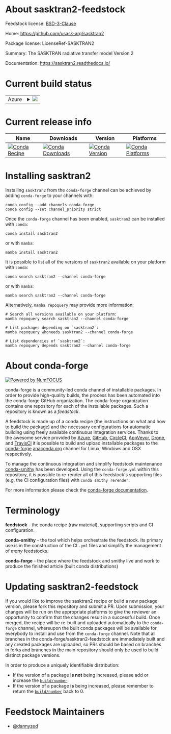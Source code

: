 About sasktran2-feedstock
=========================

Feedstock license: [BSD-3-Clause](https://github.com/conda-forge/sasktran2-feedstock/blob/main/LICENSE.txt)

Home: https://github.com/usask-arg/sasktran2

Package license: LicenseRef-SASKTRAN2

Summary: The SASKTRAN radiative transfer model Version 2

Documentation: https://sasktran2.readthedocs.io/

Current build status
====================


<table>
    
  <tr>
    <td>Azure</td>
    <td>
      <details>
        <summary>
          <a href="https://dev.azure.com/conda-forge/feedstock-builds/_build/latest?definitionId=21280&branchName=main">
            <img src="https://dev.azure.com/conda-forge/feedstock-builds/_apis/build/status/sasktran2-feedstock?branchName=main">
          </a>
        </summary>
        <table>
          <thead><tr><th>Variant</th><th>Status</th></tr></thead>
          <tbody><tr>
              <td>linux_64_python3.10.____cpython</td>
              <td>
                <a href="https://dev.azure.com/conda-forge/feedstock-builds/_build/latest?definitionId=21280&branchName=main">
                  <img src="https://dev.azure.com/conda-forge/feedstock-builds/_apis/build/status/sasktran2-feedstock?branchName=main&jobName=linux&configuration=linux%20linux_64_python3.10.____cpython" alt="variant">
                </a>
              </td>
            </tr><tr>
              <td>linux_64_python3.11.____cpython</td>
              <td>
                <a href="https://dev.azure.com/conda-forge/feedstock-builds/_build/latest?definitionId=21280&branchName=main">
                  <img src="https://dev.azure.com/conda-forge/feedstock-builds/_apis/build/status/sasktran2-feedstock?branchName=main&jobName=linux&configuration=linux%20linux_64_python3.11.____cpython" alt="variant">
                </a>
              </td>
            </tr><tr>
              <td>osx_64_python3.10.____cpython</td>
              <td>
                <a href="https://dev.azure.com/conda-forge/feedstock-builds/_build/latest?definitionId=21280&branchName=main">
                  <img src="https://dev.azure.com/conda-forge/feedstock-builds/_apis/build/status/sasktran2-feedstock?branchName=main&jobName=osx&configuration=osx%20osx_64_python3.10.____cpython" alt="variant">
                </a>
              </td>
            </tr><tr>
              <td>osx_64_python3.11.____cpython</td>
              <td>
                <a href="https://dev.azure.com/conda-forge/feedstock-builds/_build/latest?definitionId=21280&branchName=main">
                  <img src="https://dev.azure.com/conda-forge/feedstock-builds/_apis/build/status/sasktran2-feedstock?branchName=main&jobName=osx&configuration=osx%20osx_64_python3.11.____cpython" alt="variant">
                </a>
              </td>
            </tr><tr>
              <td>win_64_python3.10.____cpython</td>
              <td>
                <a href="https://dev.azure.com/conda-forge/feedstock-builds/_build/latest?definitionId=21280&branchName=main">
                  <img src="https://dev.azure.com/conda-forge/feedstock-builds/_apis/build/status/sasktran2-feedstock?branchName=main&jobName=win&configuration=win%20win_64_python3.10.____cpython" alt="variant">
                </a>
              </td>
            </tr><tr>
              <td>win_64_python3.11.____cpython</td>
              <td>
                <a href="https://dev.azure.com/conda-forge/feedstock-builds/_build/latest?definitionId=21280&branchName=main">
                  <img src="https://dev.azure.com/conda-forge/feedstock-builds/_apis/build/status/sasktran2-feedstock?branchName=main&jobName=win&configuration=win%20win_64_python3.11.____cpython" alt="variant">
                </a>
              </td>
            </tr>
          </tbody>
        </table>
      </details>
    </td>
  </tr>
</table>

Current release info
====================

| Name | Downloads | Version | Platforms |
| --- | --- | --- | --- |
| [![Conda Recipe](https://img.shields.io/badge/recipe-sasktran2-green.svg)](https://anaconda.org/conda-forge/sasktran2) | [![Conda Downloads](https://img.shields.io/conda/dn/conda-forge/sasktran2.svg)](https://anaconda.org/conda-forge/sasktran2) | [![Conda Version](https://img.shields.io/conda/vn/conda-forge/sasktran2.svg)](https://anaconda.org/conda-forge/sasktran2) | [![Conda Platforms](https://img.shields.io/conda/pn/conda-forge/sasktran2.svg)](https://anaconda.org/conda-forge/sasktran2) |

Installing sasktran2
====================

Installing `sasktran2` from the `conda-forge` channel can be achieved by adding `conda-forge` to your channels with:

```
conda config --add channels conda-forge
conda config --set channel_priority strict
```

Once the `conda-forge` channel has been enabled, `sasktran2` can be installed with `conda`:

```
conda install sasktran2
```

or with `mamba`:

```
mamba install sasktran2
```

It is possible to list all of the versions of `sasktran2` available on your platform with `conda`:

```
conda search sasktran2 --channel conda-forge
```

or with `mamba`:

```
mamba search sasktran2 --channel conda-forge
```

Alternatively, `mamba repoquery` may provide more information:

```
# Search all versions available on your platform:
mamba repoquery search sasktran2 --channel conda-forge

# List packages depending on `sasktran2`:
mamba repoquery whoneeds sasktran2 --channel conda-forge

# List dependencies of `sasktran2`:
mamba repoquery depends sasktran2 --channel conda-forge
```


About conda-forge
=================

[![Powered by
NumFOCUS](https://img.shields.io/badge/powered%20by-NumFOCUS-orange.svg?style=flat&colorA=E1523D&colorB=007D8A)](https://numfocus.org)

conda-forge is a community-led conda channel of installable packages.
In order to provide high-quality builds, the process has been automated into the
conda-forge GitHub organization. The conda-forge organization contains one repository
for each of the installable packages. Such a repository is known as a *feedstock*.

A feedstock is made up of a conda recipe (the instructions on what and how to build
the package) and the necessary configurations for automatic building using freely
available continuous integration services. Thanks to the awesome service provided by
[Azure](https://azure.microsoft.com/en-us/services/devops/), [GitHub](https://github.com/),
[CircleCI](https://circleci.com/), [AppVeyor](https://www.appveyor.com/),
[Drone](https://cloud.drone.io/welcome), and [TravisCI](https://travis-ci.com/)
it is possible to build and upload installable packages to the
[conda-forge](https://anaconda.org/conda-forge) [anaconda.org](https://anaconda.org/)
channel for Linux, Windows and OSX respectively.

To manage the continuous integration and simplify feedstock maintenance
[conda-smithy](https://github.com/conda-forge/conda-smithy) has been developed.
Using the ``conda-forge.yml`` within this repository, it is possible to re-render all of
this feedstock's supporting files (e.g. the CI configuration files) with ``conda smithy rerender``.

For more information please check the [conda-forge documentation](https://conda-forge.org/docs/).

Terminology
===========

**feedstock** - the conda recipe (raw material), supporting scripts and CI configuration.

**conda-smithy** - the tool which helps orchestrate the feedstock.
                   Its primary use is in the construction of the CI ``.yml`` files
                   and simplify the management of *many* feedstocks.

**conda-forge** - the place where the feedstock and smithy live and work to
                  produce the finished article (built conda distributions)


Updating sasktran2-feedstock
============================

If you would like to improve the sasktran2 recipe or build a new
package version, please fork this repository and submit a PR. Upon submission,
your changes will be run on the appropriate platforms to give the reviewer an
opportunity to confirm that the changes result in a successful build. Once
merged, the recipe will be re-built and uploaded automatically to the
`conda-forge` channel, whereupon the built conda packages will be available for
everybody to install and use from the `conda-forge` channel.
Note that all branches in the conda-forge/sasktran2-feedstock are
immediately built and any created packages are uploaded, so PRs should be based
on branches in forks and branches in the main repository should only be used to
build distinct package versions.

In order to produce a uniquely identifiable distribution:
 * If the version of a package **is not** being increased, please add or increase
   the [``build/number``](https://docs.conda.io/projects/conda-build/en/latest/resources/define-metadata.html#build-number-and-string).
 * If the version of a package **is** being increased, please remember to return
   the [``build/number``](https://docs.conda.io/projects/conda-build/en/latest/resources/define-metadata.html#build-number-and-string)
   back to 0.

Feedstock Maintainers
=====================

* [@dannyzed](https://github.com/dannyzed/)

